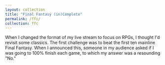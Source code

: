```yaml
---
layout: collection
title: "Final Fantasy (in)Complete"
permalink: /ffc/
collection: ffc
---
```


When I changed the format of my live stream to focus on RPGs, I thought I'd revisit some classics. The first challenge was to beat the first ten mainline Final Fantasy. When I announced this, someone in my audience asked if I was going to 100% finish each game, to which my answer was a resounding "No."